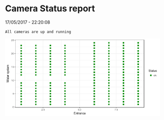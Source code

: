 Camera Status report
================
17/05/2017 - 22:20:08

    All cameras are up and running

![](camreport_files/figure-markdown_github/unnamed-chunk-2-1.png)
